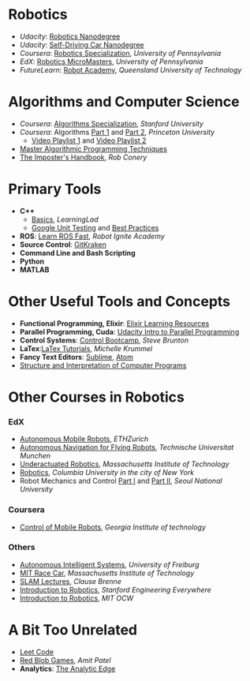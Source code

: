 # Robotics
- _Udacity_: [Robotics Nanodegree][1]
- _Udacity_: [Self-Driving Car Nanodegree][2]
- _Coursera_: [Robotics Specialization][3], _University of Pennsylvania_
- _EdX_: [Robotics MicroMasters][4], _University of Pennsylvania_
- _FutureLearn_: [Robot Academy][5], _Queensland University of Technology_


# Algorithms and Computer Science
- _Coursera_: [Algorithms Specialization][6], _Stanford University_
- _Coursera_: Algorithms [Part 1][7] and [Part 2][8], _Princeton University_
  * [Video Playlist 1][9] and [Video Playlist 2][10]
- [Master Algorithmic Programming Techniques][38]
- [The Imposter's Handbook][34], _Rob Conery_

# Primary Tools

- **C++**
  * [Basics][11], _LearningLad_
  * [Google Unit Testing][13] and [Best Practices][12]
- **ROS**: [Learn ROS Fast][14], _Robot Ignite Academy_
- **Source Control**: [GitKraken][15]
- **Command Line and Bash Scripting**
- **Python**
- **MATLAB**


# Other Useful Tools and Concepts

- **Functional Programming, Elixir**: [Elixir Learning Resources][16]
- **Parallel Programming, Cuda**: [Udacity Intro to Parallel Programming][37]
- **Control Systems**: [Control Bootcamp][19], _Steve Brunton_
- **LaTex**:[LaTex Tutorials][32], _Michelle Krummel_
- **Fancy Text Editors**: [Sublime](https://www.sublimetext.com/), [Atom](atom.io)
- [Structure and Interpretation of Computer Programs][39]

# Other Courses in Robotics

### EdX
- [Autonomous Mobile Robots][21], _ETHZurich_
- [Autonomous Navigation for Flying Robots][22], _Technische Universitat Munchen_
- [Underactuated Robotics][23], _Massachusetts Institute of Technology_
- [Robotics][24], _Columbia University in the city of New York_
- Robot Mechanics and Control [Part I][25] and [Part II][26], _Seoul National University_

### Coursera
- [Control of Mobile Robots][27], _Georgia Institute of technology_

### Others
- [Autonomous Intelligent Systems][28], _University of Freiburg_
- [MIT Race Car][29], _Massachusetts Institute of Technology_
- [SLAM Lectures][30], _Clause Brenne_
- [Introduction to Robotics][31], _Stanford Engineering Everywhere_
- [Introduction to Robotics][33], _MIT OCW_

# A Bit Too Unrelated
- [Leet Code][36]
- [Red Blob Games][35], _Amit Patel_
- **Analytics**: [The Analytic Edge][20]



[1]: https://www.udacity.com/robotics
[2]: https://www.udacity.com/drive
[3]: https://www.coursera.org/specializations/robotics
[4]: https://www.edx.org/micromasters/pennx-robotics
[5]: http://robotacademy.net.au
[6]: https://www.coursera.org/specializations/algorithms
[7]: https://www.coursera.org/learn/algorithms-part1
[8]: https://www.coursera.org/learn/algorithms-part2
[9]: https://www.youtube.com/watch?v=8mYfZeHtdNc&list=PLxc4gS-_A5VDXUIOPkJkwQKYiT2T1t0I8
[10]: https://www.youtube.com/watch?v=zDUo8HTFwLo&list=PLxc4gS-_A5VDvP_9W8JJ04zk6m1qTolzG
[11]: https://www.youtube.com/watch?v=3fwKlU9AwSY&list=PLfVsf4Bjg79Cu5MYkyJ-u4SyQmMhFeC1C
[12]: http://shop.oreilly.com/product/0636920049814.do
[13]: https://github.com/google/googletest/blob/master/googletest/docs/Primer.md
[14]: http://www.theconstructsim.com/construct-learn-develop-robots-using-ros/robotigniteacademy_learnros/
[15]: https://www.youtube.com/channel/UCp06FAzrFalo3txskS1gCfA/playlists
[16]: https://elixir-lang.org/learning.html
[17]: https://www.udemy.com/elixir-for-beginners/
[18]: https://www.udemy.com/the-complete-elixir-and-phoenix-bootcamp-and-tutorial/
[19]: https://youtu.be/Pi7l8mMjYVE?list=PLMrJAkhIeNNR20Mz-VpzgfQs5zrYi085m
[20]: https://www.edx.org/course/analytics-edge-mitx-15-071x-3
[21]: https://www.edx.org/course/autonomous-mobile-robots-ethx-amrx-2
[22]: https://www.edx.org/course/autonomous-navigation-flying-robots-tumx-autonavx-0
[23]: https://www.edx.org/course/underactuated-robotics-mitx-6-832x-0
[24]: https://www.edx.org/course/robotics-columbiax-csmm-103x#!
[25]: https://www.edx.org/course/robot-mechanics-control-part-i-snux-snu446-345-1x
[26]: https://www.edx.org/course/robot-mechanics-control-part-ii-snux-snu446-345-2x
[27]: https://www.coursera.org/learn/mobile-robot
[28]: http://ais.informatik.uni-freiburg.de/teaching/ss16/robotics/index_en.php
[29]: https://mit-racecar.github.io
[30]: https://www.youtube.com/watch?v=B2qzYCeT9oQ&list=PLpUPoM7Rgzi_7YWn14Va2FODh7LzADBSm
[31]: https://see.stanford.edu/Course/CS223A
[32]: https://www.youtube.com/watch?v=SoDv0qhyysQ&index=1&list=PL1D4EAB31D3EBC449
[33]: https://ocw.mit.edu/courses/mechanical-engineering/2-12-introduction-to-robotics-fall-2005/lecture-notes/
[34]: https://bigmachine.io/products/the-imposters-handbook/
[35]: http://www.redblobgames.com/
[36]: http://leetcode.com 
[37]: https://classroom.udacity.com/courses/cs344]
[38]: https://www.coursera.org/specializations/data-structures-algorithms 
[39]: https://groups.csail.mit.edu/mac/classes/6.001/abelson-sussman-lectures/
